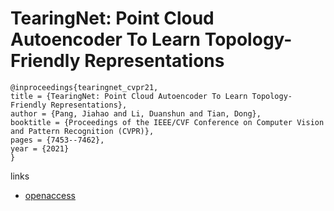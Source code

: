 # TearingNet: Point Cloud Autoencoder To Learn Topology-Friendly Representations

```
@inproceedings{tearingnet_cvpr21,
title = {TearingNet: Point Cloud Autoencoder To Learn Topology-Friendly Representations},
author = {Pang, Jiahao and Li, Duanshun and Tian, Dong},
booktitle = {Proceedings of the IEEE/CVF Conference on Computer Vision and Pattern Recognition (CVPR)},
pages = {7453--7462},
year = {2021}
}
```
links
- [openaccess](http://openaccess.thecvf.com//content/CVPR2021/html/Pang_TearingNet_Point_Cloud_Autoencoder_To_Learn_Topology-Friendly_Representations_CVPR_2021_paper.html)
